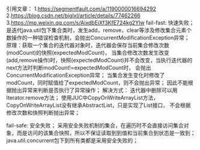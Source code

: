 引用文章：
    1.https://segmentfault.com/a/1190000016694292
    2.https://blog.csdn.net/biglxl/article/details/77462266
    3.https://mp.weixin.qq.com/s/AixdbEiXf3KfE724kg2YIw
fail-fast:
    快速失败；
    是迭代java.util包下集合类时，发生add，remove，clear等涉及修改集合元素个数操作的一种错误检查机制，会抛出ConcurrentModificationException异常；
    原理：获取一个集合的迭代器对象时，迭代器会保存当前集合修改次数(modCount)的快照(expectedModCount)，
    当集合修改次数发生改变(add,remove操作)时，快照(expectedModCount)并不会改变，当执行迭代器的next方法时判断modCount!=expectedModCount时，
    会抛出ConcurrentModificationException异常；
    当集合发生变化时修改了modCount，同时赋值给了expectedModCount，则不会抛出异常；
    因此不能根据抛出异常来判断是否执行了异常操作；
    解决方式：
        迭代器中删除可以用Iterator.remove方法；
        使用JUC中CopyOnWriteArrayList方法，CopyOnWriteArrayList没有继承AbstractList，只是实现了List接口，
        不会根据修改次数和快照判断抛出异常；
            
    
fail-safe:
    安全失败；
    采用安全失败机制的集合，在遍历时不会直接访问集合对象，而是访问的该集合快照，所以不保证读取到到值和当前集合到状态是一致到；
    java.util.concurrent包下到所有类都是采用安全失败的；
    
    
    
